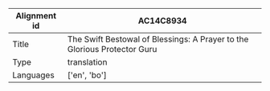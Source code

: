 |Alignment id | AC14C8934
| --- | --- 
|Title | The Swift Bestowal of Blessings: A Prayer to the Glorious Protector Guru 
|Type | translation
|Languages | ['en', 'bo']
